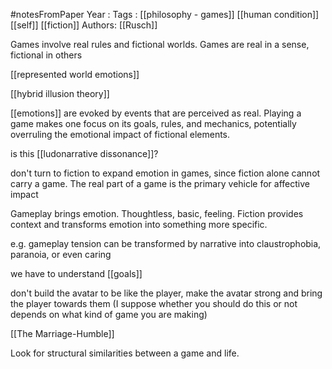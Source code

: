 #notesFromPaper
Year   :
Tags   : [[philosophy - games]] [[human condition]] [[self]] [[fiction]]
Authors: [[Rusch]]

Games involve real rules and fictional worlds. Games are real in a sense, fictional in others

[[represented world emotions]]

[[hybrid illusion theory]]

[[emotions]] are evoked by events that are perceived as real. Playing a game makes one focus on its goals, rules, and mechanics, potentially overruling the emotional impact of fictional elements.

is this [[ludonarrative dissonance]]?

don't turn to fiction to expand emotion in games, since fiction alone cannot carry a game. The real part of a game is the primary vehicle for affective impact

Gameplay brings emotion. Thoughtless, basic, feeling. Fiction provides context and transforms emotion into something more specific. 

e.g. gameplay tension can be transformed by narrative into claustrophobia, paranoia, or even caring

we have to understand [[goals]]

don't build the avatar to be like the player, make the avatar strong and bring the player towards them (I suppose whether you should do this or not depends on what kind of game you are making)

[[The Marriage-Humble]]

Look for structural similarities between a game and life.
